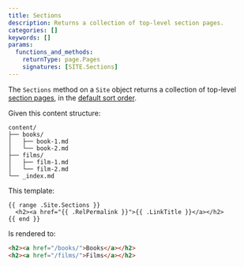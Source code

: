 ```yaml
---
title: Sections
description: Returns a collection of top-level section pages.
categories: []
keywords: []
params:
  functions_and_methods:
    returnType: page.Pages
    signatures: [SITE.Sections]
---
```


The `Sections` method on a `Site` object returns a collection of top-level [section pages](g), in the [default sort order](g).

Given this content structure:

```text
content/
├── books/
│   ├── book-1.md
│   └── book-2.md
├── films/
│   ├── film-1.md
│   └── film-2.md
└── _index.md
```

This template:

```go-html-template
{{ range .Site.Sections }}
  <h2><a href="{{ .RelPermalink }}">{{ .LinkTitle }}</a></h2>
{{ end }}
```

Is rendered to:

```html
<h2><a href="/books/">Books</a></h2>
<h2><a href="/films/">Films</a></h2>
```
